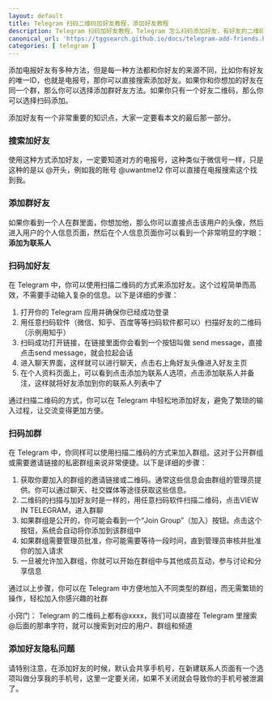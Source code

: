 ```yaml
---
layout: default
title: Telegram 扫码二维码加好友教程，添加好友教程
description: Telegram 扫码加好友教程，Telegram 怎么扫码添加好友，有好友的二维码怎么扫码加好友，有群的二维码怎么扫码加群的各种解决方案，其次加好友如何避免安全隐私泄漏风险
canonical_url: 'https://tggsearch.github.io/docs/telegram-add-friends.html'
categories: [ telegram ]
---
```

添加电报好友有多种方法，但是每一种方法都和你好友的来源不同，比如你有好友的唯一ID，也就是电报号，那你可以直接搜索添加好友。如果你和你想加的好友在同一个群，那么你可以选择添加群好友方法。如果你只有一个好友二维码，那么你可以选择扫码添加。

添加好友有一个非常重要的知识点，大家一定要看本文的最后那一部分。

### 搜索加好友
使用这种方式添加好友，一定要知道对方的电报号，这种类似于微信号一样，只是这种的是以 @开头，例如我的账号 @uwantme12 你可以直接在电报搜索这个找到我。

### 添加群好友
如果你看到一个人在群里面，你想加他，那么你可以直接点击该用户的头像，然后进入用户的个人信息页面，然后在个人信息页面你可以看到一个非常明显的字眼：<b>添加为联系人</b>

### 扫码加好友
在 Telegram 中，你可以使用扫描二维码的方式来添加好友。这个过程简单而高效，不需要手动输入复杂的信息。以下是详细的步骤：

1. 打开你的 Telegram 应用并确保你已经成功登录
2. 用任意扫码软件（微信、知乎、百度等等扫码软件都可以）扫描好友的二维码（示例用知乎）
3. 扫码成功打开链接，在链接里面你会看到一个按钮叫做 send message，直接点击send message，就会拉起会话
4. 进入聊天界面，这样就可以进行聊天，点击右上角好友头像进入好友主页
5. 在个人资料页面上，可以看到点击添加为联系人选项，点击添加联系人并备注，这样就将好友添加到你的联系人列表中了

通过扫描二维码的方式，你可以在 Telegram 中轻松地添加好友，避免了繁琐的输入过程，让交流变得更加方便。

### 扫码加群
在 Telegram 中，你同样可以使用扫描二维码的方式来加入群组。这对于公开群组或需要邀请链接的私密群组来说非常便捷。以下是详细的步骤：

1. 获取你要加入的群组的邀请链接或二维码。通常这些信息会由群组的管理员提供。你可以通过聊天、社交媒体等途径获取这些信息。
2. 二维码的扫描与加好友时是一样的，用任意扫码软件扫描二维码，点击VIEW IN TELEGRAM，进入群聊
3. 如果群组是公开的，你可能会看到一个“Join Group”（加入）按钮。点击这个按钮，系统会自动将你添加到该群组中
4. 如果群组需要管理员批准，你可能需要等待一段时间，直到管理员审核并批准你的加入请求
5.  一旦被允许加入群组，你就可以开始在群组中与其他成员互动，参与讨论和分享信息

通过以上步骤，你可以在 Telegram 中方便地加入不同类型的群组，而无需繁琐的操作，轻松加入你感兴趣的社群

小窍门：  Telegram 的二维码上都有@xxxx，我们可以直接在 Telegram 里搜索@后面的那串字符，就可以搜索到对应的用户、群组和频道

### 添加好友隐私问题
请特别注意，在添加好友的时候，默认会共享手机号，在新建联系人页面有一个选项叫做分享我的手机号，这里一定要关闭，如果不关闭就会导致你的手机号被泄漏了。


